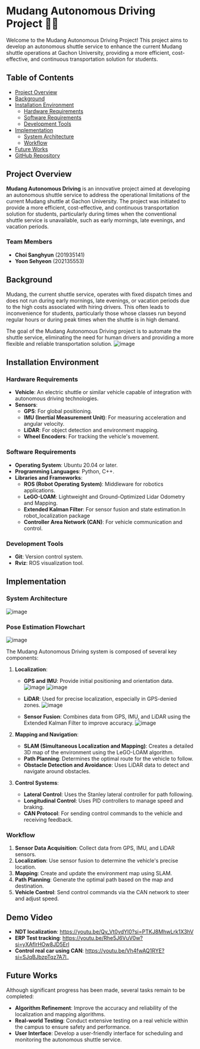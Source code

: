 # Mudang Autonomous Driving Project 🐞🚗

Welcome to the Mudang Autonomous Driving Project! This project aims to develop an autonomous shuttle service to enhance the current Mudang shuttle operations at Gachon University, providing a more efficient, cost-effective, and continuous transportation solution for students.

## Table of Contents
- [Project Overview](#project-overview)
- [Background](#background)
- [Installation Environment](#installation-environment)
  - [Hardware Requirements](#hardware-requirements)
  - [Software Requirements](#software-requirements)
  - [Development Tools](#development-tools)
- [Implementation](#implementation)
  - [System Architecture](#system-architecture)
  - [Workflow](#workflow)
- [Future Works](#future-works)
- [GitHub Repository](#github-repository)

## Project Overview

**Mudang Autonomous Driving** is an innovative project aimed at developing an autonomous shuttle service to address the operational limitations of the current Mudang shuttle at Gachon University. The project was initiated to provide a more efficient, cost-effective, and continuous transportation solution for students, particularly during times when the conventional shuttle service is unavailable, such as early mornings, late evenings, and vacation periods.


### Team Members

- **Choi Sanghyun** (201935141)
- **Yoon Sehyeon** (202135553)

## Background

Mudang, the current shuttle service, operates with fixed dispatch times and does not run during early mornings, late evenings, or vacation periods due to the high costs associated with hiring drivers. This often leads to inconvenience for students, particularly those whose classes run beyond regular hours or during peak times when the shuttle is in high demand.

The goal of the Mudang Autonomous Driving project is to automate the shuttle service, eliminating the need for human drivers and providing a more flexible and reliable transportation solution.
![image](https://github.com/Mudang-Autonomous-Driving/AutonomousDriving/assets/99864704/b206f9b1-d769-40c0-ad60-cecad9ffeab7)


## Installation Environment

### Hardware Requirements

- **Vehicle**: An electric shuttle or similar vehicle capable of integration with autonomous driving technologies.
- **Sensors**:
  - **GPS**: For global positioning.
  - **IMU (Inertial Measurement Unit)**: For measuring acceleration and angular velocity.
  - **LiDAR**: For object detection and environment mapping.
  - **Wheel Encoders**: For tracking the vehicle's movement.

### Software Requirements

- **Operating System**: Ubuntu 20.04 or later.
- **Programming Languages**: Python, C++.
- **Libraries and Frameworks**:
  - **ROS (Robot Operating System)**: Middleware for robotics applications.
  - **LeGO-LOAM**: Lightweight and Ground-Optimized Lidar Odometry and Mapping.
  - **Extended Kalman Filter**: For sensor fusion and state estimation.In robot_localization package
  - **Controller Area Network (CAN)**: For vehicle communication and control.

### Development Tools

- **Git**: Version control system.
- **Rviz**: ROS visualization tool.

## Implementation

### System Architecture
![image](https://github.com/Mudang-Autonomous-Driving/AutonomousDriving/assets/99864704/3ba8aaae-20f3-446b-a836-d1bf28f56494)

### Pose Estimation Flowchart
![image](https://github.com/Mudang-Autonomous-Driving/AutonomousDriving/assets/99864704/f3e6877e-8e2f-4cb2-9e7f-d26aa3a3541c)



The Mudang Autonomous Driving system is composed of several key components:

1. **Localization**:
   - **GPS and IMU**: Provide initial positioning and orientation data.
     ![image](https://github.com/Mudang-Autonomous-Driving/AutonomousDriving/assets/99864704/d3c9f601-db98-4638-b622-c5770ad966ce)
     ![image](https://github.com/Mudang-Autonomous-Driving/AutonomousDriving/assets/99864704/7e371761-e649-453a-a718-43379772ffa8)


   - **LiDAR**: Used for precise localization, especially in GPS-denied zones.
  ![image](https://github.com/Mudang-Autonomous-Driving/AutonomousDriving/assets/99864704/42d206ff-d1fd-43cd-b087-295a74018eba)

   
   - **Sensor Fusion**: Combines data from GPS, IMU, and LiDAR using the Extended Kalman Filter to improve accuracy.
![image](https://github.com/Mudang-Autonomous-Driving/AutonomousDriving/assets/99864704/d848124c-8735-4acd-8cc0-3de0f9f8e79e)


2. **Mapping and Navigation**:
   - **SLAM (Simultaneous Localization and Mapping)**: Creates a detailed 3D map of the environment using the LeGO-LOAM algorithm.
   - **Path Planning**: Determines the optimal route for the vehicle to follow.
   - **Obstacle Detection and Avoidance**: Uses LiDAR data to detect and navigate around obstacles.

3. **Control Systems**:
   - **Lateral Control**: Uses the Stanley lateral controller for path following.
   - **Longitudinal Control**: Uses PID controllers to manage speed and braking.
   - **CAN Protocol**: For sending control commands to the vehicle and receiving feedback.

### Workflow

1. **Sensor Data Acquisition**: Collect data from GPS, IMU, and LiDAR sensors.
2. **Localization**: Use sensor fusion to determine the vehicle's precise location.
3. **Mapping**: Create and update the environment map using SLAM.
4. **Path Planning**: Generate the optimal path based on the map and destination.
5. **Vehicle Control**: Send control commands via the CAN network to steer and adjust speed.

## Demo Video
- **NDT localization**: https://youtu.be/Qv_Vt0vdYl0?si=PTKJ8MhwLrk1X3hV
- **ERP Test tracking**: https://youtu.be/Rhe5J6VuV0w?si=yXAflrHOw8JD5Erl
- **Control real car using CAN**: https://youtu.be/Vh4fwAQ1RYE?si=SJqBJbzpTqz7A7l_



## Future Works

Although significant progress has been made, several tasks remain to be completed:

- **Algorithm Refinement**: Improve the accuracy and reliability of the localization and mapping algorithms.
- **Real-world Testing**: Conduct extensive testing on a real vehicle within the campus to ensure safety and performance.
- **User Interface**: Develop a user-friendly interface for scheduling and monitoring the autonomous shuttle service.

